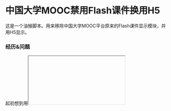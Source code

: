 # 中国大学MOOC禁用Flash课件换用H5
这是一个油猴脚本。用来移除中国大学MOOC平台原来的Flash课件显示模块，并用H5显示。

### 经历&问题
  起初想到用<iframe>标签包裹课件地址，可服务器端设置了application/octet-stream，这样好像就会导致文件被下载而不是被打开。
  
  没有找到办法的情况下，引入了[pdf.js](https://github.com/mozilla/pdf.js)，但是原版的它会检测跨域。
  
  借助网上的办法，将pdf.js部署到你自己的服务器上之后，删除viewer.js的跨域检测之后，再次运行脚本即可正常使用。

### 用法
  油猴自己加脚本
  
  等待油猴链接
